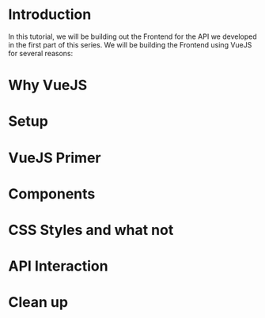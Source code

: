 # Introduction

In this tutorial, we will be building out the Frontend for the API we developed in the first part of this series. We will be building the Frontend using VueJS for several reasons:

# Why VueJS
# Setup
# VueJS Primer
# Components
# CSS Styles and what not
# API Interaction
# Clean up

